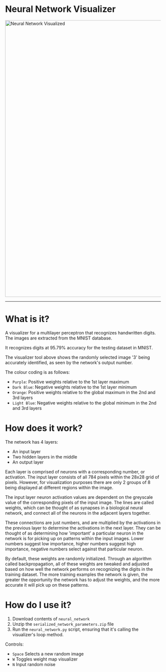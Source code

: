 Neural Network Visualizer
==============

<img width="1592" height="892" alt="Neural Network Visualized" src="https://github.com/user-attachments/assets/8580112f-38f6-4f5a-97bf-e69b15780aa2" />

---
# What is it?

A visualizer for a multilayer perceptron that recognizes handwritten digits.  The images are extracted from the MNIST database.

It recognizes digits at 95.79% accuracy for the testing dataset in MNIST.

The visualizer tool above shows the randomly selected image '3' being accurately identified, as seen by the network's output number.

The colour coding is as follows:

- `Purple`: Positive weights relative to the 1st layer maximum
- `Dark Blue`: Negative weights relative to the 1st layer minimum
- `Orange`: Positive weights relative to the global maximum in the 2nd and 3rd layers
- `Light Blue`: Negative weights relative to the global minimum in the 2nd and 3rd layers

# How does it work?

The network has 4 layers:
- An input layer
- Two hidden layers in the middle
- An output layer

Each layer is comprised of neurons with a corresponding number, or activation.  The input layer consists of all 784 pixels within the 28x28 grid of pixels.  However, for visualization purposes there are only 2 groups of 8 being displayed at different regions within the image.

The input layer neuron activation values are dependent on the greyscale value of the corresponding pixels of the input image.  The lines are called weights, which can be thought of as synapses in a biological neural network, and connect all of the neurons in the adjacent layers together.

These connections are just numbers, and are multiplied by the activations in the previous layer to determine the activations in the next layer.  They can be thought of as determining how 'important' a particular neuron in the network is for picking up on patterns within the input images.  Lower numbers suggest low importance, higher numbers suggest high importance, negative numbers select against that particular neuron.

By default, these weights are randomly initialized.  Through an algorithm called backpropagation, all of these weights are tweaked and adjusted based on how well the network performs on recognizing the digits in the training dataset.  The more training examples the network is given, the greater the opportunity the network has to adjust the weights, and the more accurate it will pick up on these patterns.

# How do I use it?

1. Download contents of `neural_network`
2. Unzip the `serialized_network_parameters.zip` file
3. Run the `neural_network.py` script, ensuring that it's calling the visualizer's loop method.

Controls:

- `Space` Selects a new random image
- `W` Toggles weight map visualizer
- `N` Input random noise

